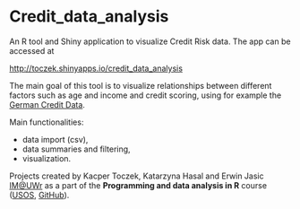 # Credit_data_analysis
An R tool and Shiny application to visualize Credit Risk data. 
The app can be accessed at

http://toczek.shinyapps.io/credit_data_analysis

The main goal of this tool is to visualize relationships between different factors such as age and income and credit scoring, using for example the [German Credit Data](https://archive.ics.uci.edu/ml/datasets/Statlog+%28German+Credit+Data%29).

Main functionalities:
  - data import (csv),
  - data summaries and filtering,
  - visualization.
  
Projects created by Kacper Toczek, Katarzyna Hasal and Erwin Jasic [IM@UWr](http://math.uni.wroc.pl) as a part of the **Programming and data analysis in R** course ([USOS](https://usosweb.uni.wroc.pl/kontroler.php?_action=katalog2/przedmioty/pokazPrzedmiot&prz_kod=28-MT-S-LPrAnDaR), [GitHub](https://github.com/StatsIMUWr/Wprowadzenie_do_R_2019)).

